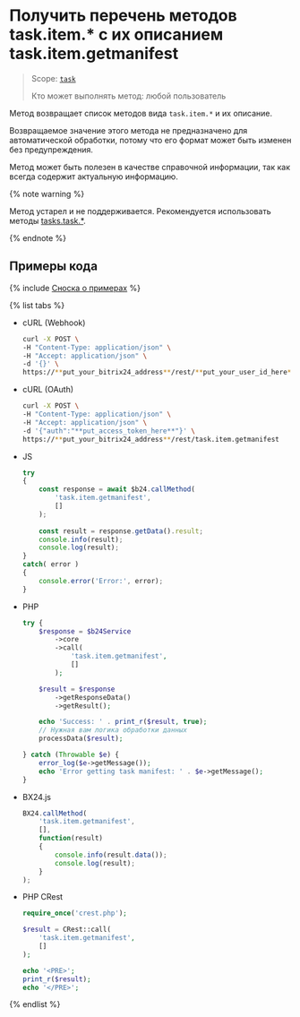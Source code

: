 # Получить перечень методов task.item.* с их описанием task.item.getmanifest

> Scope: [`task`](../../../scopes/permissions.md)
>
> Кто может выполнять метод: любой пользователь

Метод возвращает список методов вида `task.item.*` и их описание.

Возвращаемое значение этого метода не предназначено для автоматической обработки, потому что его формат может быть изменен без предупреждения.

Метод может быть полезен в качестве справочной информации, так как всегда содержит актуальную информацию.

{% note warning %}

Метод устарел и не поддерживается. Рекомендуется использовать методы [tasks.task.*](../../index.md).

{% endnote %}

## Примеры кода

{% include [Сноска о примерах](../../../../_includes/examples.md) %}

{% list tabs %}

- cURL (Webhook)

    ```bash
    curl -X POST \
    -H "Content-Type: application/json" \
    -H "Accept: application/json" \
    -d '{}' \
    https://**put_your_bitrix24_address**/rest/**put_your_user_id_here**/**put_your_webhook_here**/task.item.getmanifest
    ```

- cURL (OAuth)

    ```bash
    curl -X POST \
    -H "Content-Type: application/json" \
    -H "Accept: application/json" \
    -d '{"auth":"**put_access_token_here**"}' \
    https://**put_your_bitrix24_address**/rest/task.item.getmanifest
    ```

- JS


    ```js
    try
    {
    	const response = await $b24.callMethod(
    		'task.item.getmanifest',
    		[]
    	);
    	
    	const result = response.getData().result;
    	console.info(result);
    	console.log(result);
    }
    catch( error )
    {
    	console.error('Error:', error);
    }
    ```

- PHP


    ```php
    try {
        $response = $b24Service
            ->core
            ->call(
                'task.item.getmanifest',
                []
            );
    
        $result = $response
            ->getResponseData()
            ->getResult();
    
        echo 'Success: ' . print_r($result, true);
        // Нужная вам логика обработки данных
        processData($result);
    
    } catch (Throwable $e) {
        error_log($e->getMessage());
        echo 'Error getting task manifest: ' . $e->getMessage();
    }
    ```

- BX24.js

    ```js
    BX24.callMethod(
        'task.item.getmanifest',
        [],
        function(result)
        {
            console.info(result.data());
            console.log(result);
        }
    );
    ```

- PHP CRest

    ```php
    require_once('crest.php');

    $result = CRest::call(
        'task.item.getmanifest',
        []
    );

    echo '<PRE>';
    print_r($result);
    echo '</PRE>';
    ```

{% endlist %}
